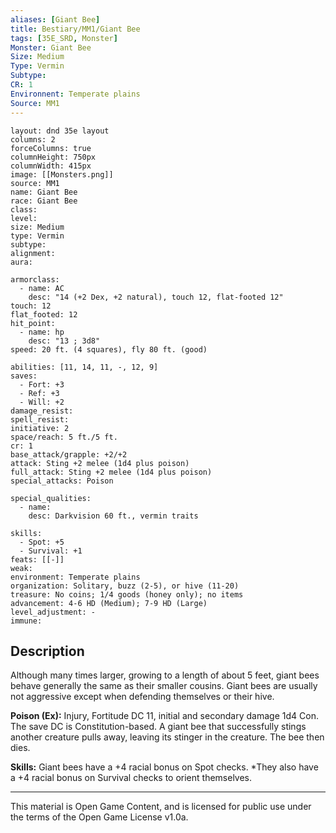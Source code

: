 ```yaml
---
aliases: [Giant Bee]
title: Bestiary/MM1/Giant Bee
tags: [35E_SRD, Monster]
Monster: Giant Bee
Size: Medium
Type: Vermin
Subtype: 
CR: 1
Environnent: Temperate plains
Source: MM1
---
```


```statblock
layout: dnd 35e layout
columns: 2
forceColumns: true
columnHeight: 750px
columnWidth: 415px
image: [[Monsters.png]]
source: MM1
name: Giant Bee
race: Giant Bee
class: 
level: 
size: Medium
type: Vermin
subtype: 
alignment: 
aura: 

armorclass:
  - name: AC
    desc: "14 (+2 Dex, +2 natural), touch 12, flat-footed 12"
touch: 12
flat_footed: 12
hit_point:
  - name: hp
    desc: "13 ; 3d8"
speed: 20 ft. (4 squares), fly 80 ft. (good)

abilities: [11, 14, 11, -, 12, 9]
saves:
  - Fort: +3
  - Ref: +3
  - Will: +2
damage_resist: 
spell_resist: 
initiative: 2
space/reach: 5 ft./5 ft.
cr: 1
base_attack/grapple: +2/+2
attack: Sting +2 melee (1d4 plus poison)
full_attack: Sting +2 melee (1d4 plus poison)
special_attacks: Poison

special_qualities:
  - name: 
    desc: Darkvision 60 ft., vermin traits

skills:
  - Spot: +5
  - Survival: +1
feats: [[-]]
weak: 
environment: Temperate plains
organization: Solitary, buzz (2-5), or hive (11-20)
treasure: No coins; 1/4 goods (honey only); no items
advancement: 4-6 HD (Medium); 7-9 HD (Large)
level_adjustment: -
immune: 
```

## Description

<p>Although many times larger, growing to a length of about 5 feet, giant bees behave generally the same as their smaller cousins. Giant bees are usually not aggressive except when defending themselves or their hive.</p>
<p>
            <b>Poison (Ex):</b> Injury, Fortitude DC 11, initial and secondary damage 1d4 Con. The save DC is Constitution-based. A giant bee that successfully stings another creature pulls away, leaving its stinger in the creature. The bee then dies.</p>
<p>
            <b>Skills:</b> Giant bees have a +4 racial bonus on Spot checks. *They also have a +4 racial bonus on Survival checks to orient themselves.</p>

---

This material is Open Game Content, and is licensed for public use under
the terms of the Open Game License v1.0a.
